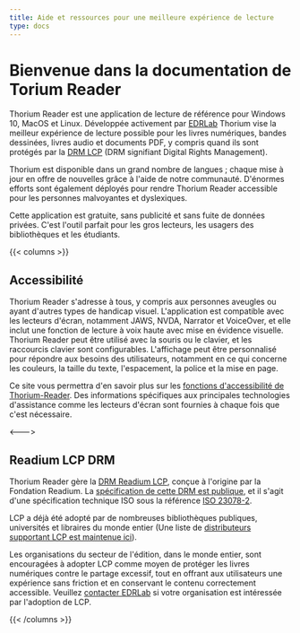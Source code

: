 ```yaml
---
title: Aide et ressources pour une meilleure expérience de lecture 
type: docs
---
```


<h1>Bienvenue dans la documentation de Torium Reader</h1>
  <p>
    Thorium Reader est une application de lecture de référence pour Windows 10, MacOS et Linux. 
    Développée activement par <a href="https://edrlab.org">EDRLab</a> 
    Thorium vise la meilleur expérience de lecture possible pour les livres numériques, bandes dessinées, livres audio et documents PDF, y compris quand ils sont protégés par la
    <a href="https://edrlab.org/readium-lcp">DRM LCP</a> (DRM signifiant <span lang="en">Digital Rights Management</span>).
  </p>
  <p>
    Thorium est disponible dans un grand nombre de langues ; chaque mise à jour en offre de nouvelles grâce à l'aide de notre communauté. D'énormes efforts sont également déployés pour rendre Thorium Reader accessible pour les personnes malvoyantes et dyslexiques.
  </p>
  <p>
    Cette application est gratuite, sans publicité et sans fuite de données privées. C'est l'outil parfait pour les gros lecteurs, les usagers des bibliothèques et les étudiants.
  </p>

{{< columns >}}

## Accessibilité
  <p>
    Thorium Reader s'adresse à tous, y compris aux personnes aveugles ou ayant d'autres types de handicap visuel. L'application est compatible  avec les lecteurs d'écran, notamment JAWS, NVDA, Narrator et VoiceOver, et elle inclut une fonction de lecture à voix haute avec mise en évidence visuelle. Thorium Reader peut être utilisé avec la souris ou le     clavier, et les raccourcis clavier sont configurables. L'affichage peut être personnalisé pour répondre aux besoins des utilisateurs, notamment en ce qui concerne les couleurs, la taille du texte, l'espacement, la     police et la mise en page.
  </p>

Ce site vous permettra d'en savoir plus sur les [fonctions d'accessibilité de Thorium-Reader](/300_accessibility/). Des informations spécifiques aux principales technologies d'assistance comme les lecteurs d'écran sont fournies à chaque fois que c'est nécessaire. 

<--->

  <h2>Readium LCP DRM</h2>

  <p>
    Thorium Reader gère la
    <a href="https://www.edrlab.org/readium-lcp/">DRM Readium LCP</a>, conçue
    à l'origine par la Fondation Readium. La
    <a href="https://readium.org/lcp-specs/">spécification de cette DRM est publique</a>, et il s'agit d'une spécification technique ISO sous la référence
    <a href="https://www.iso.org/standard/79485.html">ISO 23078-2</a>.
  </p>

  <p>
    LCP a déjà été adopté par de nombreuses bibliothèques publiques,
    universités et libraires du monde entier (Une
      liste de <a href="https://www.edrlab.org/readium-lcp/certified-apps-servers/">distributeurs supportant LCP est maintenue ici</a>).
  </p>
  <p>
    Les organisations du secteur de l'édition, dans le monde entier, sont
    encouragées à adopter LCP comme moyen de protéger les livres
    numériques contre le partage excessif, tout en offrant aux
    utilisateurs une expérience sans friction et en conservant le contenu
    correctement accessible. Veuillez
    <a href="https://www.edrlab.org/contact/">contacter EDRLab</a> si votre
    organisation est intéressée par l'adoption de LCP.
  </p>

{{< /columns >}}

